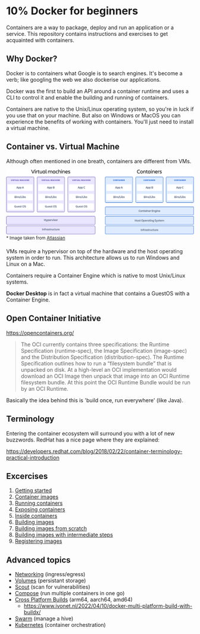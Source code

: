 # 10% Docker for beginners

Containers are a way to package, deploy and run an application or a service. This repository contains instructions and exercises to get acquainted with containers.

## Why Docker?

Docker is to containers what Google is to search engines. It's become a verb; like googling the web we also dockerise our applications.

Docker was the first to build an API around a container runtime and uses a CLI to control it and enable the building and running of containers.

Containers are native to the Unix/Linux operating system, so you're in luck if you use that on your machine. But also on Windows or MacOS you can experience the benefits of working with containers. You'll just need to install a virtual machine.

## Container vs. Virtual Machine

Although often mentioned in one breath, containers are different from VMs.

![Difference between virtual machines and containers](assets/images/SWTM-2060_Diagram_Containers_VirtualMachines_v03.png)
<sup>\* Image taken from [Atlassian](https://www.atlassian.com/microservices/cloud-computing/containers-vs-vms)</sup>

VMs require a hypervisor on top of the hardware and the host operating system in order to run. This architecture allows us to run Windows and Linux on a Mac.

Containers require a Container Engine which is native to most Unix/Linux systems.

**Docker Desktop** is in fact a virtual machine that contains a GuestOS with a Container Engine.

## Open Container Initiative

https://opencontainers.org/

> The OCI currently contains three specifications: the Runtime Specification (runtime-spec), the Image Specification (image-spec) and the Distribution Specification (distribution-spec). The Runtime Specification outlines how to run a “filesystem bundle” that is unpacked on disk. At a high-level an OCI implementation would download an OCI Image then unpack that image into an OCI Runtime filesystem bundle. At this point the OCI Runtime Bundle would be run by an OCI Runtime.

Basically the idea behind this is 'build once, run everywhere' (like Java).

## Terminology

Entering the container ecosystem will surround you with a lot of new buzzwords. RedHat has a nice page where they are explained:

https://developers.redhat.com/blog/2018/02/22/container-terminology-practical-introduction

## Excercises

1. [Getting started](exercises/exercise-1/README.md)
2. [Container images](exercises/exercise-2/README.md)
3. [Running containers](exercises/exercise-3/)
4. [Exposing containers](exercises/exercise-4/README.md)
5. [Inside containers](exercises/exercise-5/README.md)
6. [Building images](exercises/exercise-6/README.md)
7. [Building images from scratch](exercises/exercise-7/README.md)
8. [Building images with intermediate steps](exercises/exercise-8/README.md)
9. [Registering images](exercises/exercise-9/README.md)

## Advanced topics

- [Networking](https://docs.docker.com/network/) (ingress/egress)
- [Volumes](https://docs.docker.com/storage/volumes/) (persistant storage)
- [Scout](https://docs.docker.com/scout/) (scan for vulnerabilities)
- [Compose](https://docs.docker.com/compose/) (run multiple containers in one go)
- [Cross Platform Builds](https://docs.docker.com/build/building/multi-platform/) (arm64, aarch64, amd64)
  - https://www.ivonet.nl/2022/04/10/docker-multi-platform-build-with-buildx/
- [Swarm](https://docs.docker.com/engine/swarm/) (manage a hive)
- [Kubernetes](https://kubernetes.io/) (container orchestration)
